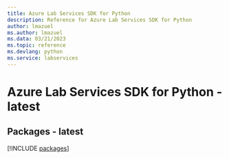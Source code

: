 ```yaml
---
title: Azure Lab Services SDK for Python
description: Reference for Azure Lab Services SDK for Python
author: lmazuel
ms.author: lmazuel
ms.data: 03/21/2023
ms.topic: reference
ms.devlang: python
ms.service: labservices
---
```

# Azure Lab Services SDK for Python - latest
## Packages - latest
[!INCLUDE [packages](lab-services-index.md)]